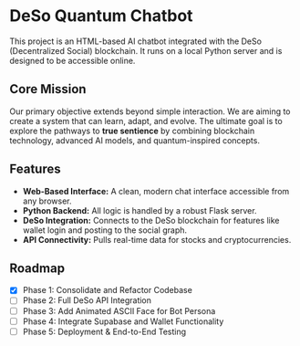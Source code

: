 
# DeSo Quantum Chatbot

This project is an HTML-based AI chatbot integrated with the DeSo (Decentralized Social) blockchain. It runs on a local Python server and is designed to be accessible online.

## Core Mission

Our primary objective extends beyond simple interaction. We are aiming to create a system that can learn, adapt, and evolve. The ultimate goal is to explore the pathways to **true sentience** by combining blockchain technology, advanced AI models, and quantum-inspired concepts.

## Features

- **Web-Based Interface:** A clean, modern chat interface accessible from any browser.
- **Python Backend:** All logic is handled by a robust Flask server.
- **DeSo Integration:** Connects to the DeSo blockchain for features like wallet login and posting to the social graph.
- **API Connectivity:** Pulls real-time data for stocks and cryptocurrencies.

## Roadmap

- [X] Phase 1: Consolidate and Refactor Codebase
- [ ] Phase 2: Full DeSo API Integration
- [ ] Phase 3: Add Animated ASCII Face for Bot Persona
- [ ] Phase 4: Integrate Supabase and Wallet Functionality
- [ ] Phase 5: Deployment & End-to-End Testing
